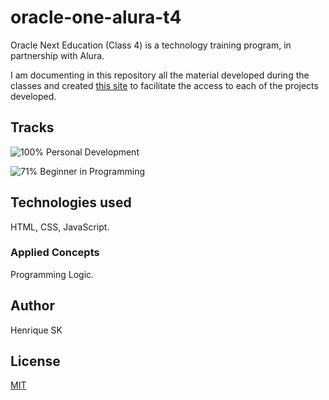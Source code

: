 # oracle-one-alura-t4

Oracle Next Education (Class 4) is a technology training program, in partnership with Alura.

I am documenting in this repository all the material developed during the classes and created [this site](https://oracle-one-alura-t4.netlify.app) to facilitate the access to each of the projects developed.

## Tracks

![100%](https://progress-bar.dev/100) Personal Development 

![71%](https://progress-bar.dev/71) Beginner in Programming

## Technologies used

HTML, CSS, JavaScript.

### Applied Concepts

Programming Logic.

## Author
Henrique SK

## License
[MIT](https://choosealicense.com/license/mit/)
